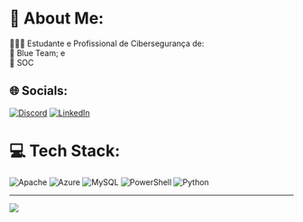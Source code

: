 # 💫 About Me:
👨🏻‍💻 Estudante e Profissional de Cibersegurança de:<br>🔹 Blue Team; e<br>🔹 SOC<br>


## 🌐 Socials:
[![Discord](https://img.shields.io/badge/Discord-%237289DA.svg?logo=discord&logoColor=white)](https://discord.gg/mochil3iro#1700) [![LinkedIn](https://img.shields.io/badge/LinkedIn-%230077B5.svg?logo=linkedin&logoColor=white)](https://linkedin.com/in/gersonluisleite) 

# 💻 Tech Stack:
![Apache](https://img.shields.io/badge/apache-%23D42029.svg?style=for-the-badge&logo=apache&logoColor=white) ![Azure](https://img.shields.io/badge/azure-%230072C6.svg?style=for-the-badge&logo=microsoftazure&logoColor=white) ![MySQL](https://img.shields.io/badge/mysql-%2300000f.svg?style=for-the-badge&logo=mysql&logoColor=white) ![PowerShell](https://img.shields.io/badge/PowerShell-%235391FE.svg?style=for-the-badge&logo=powershell&logoColor=white) ![Python](https://img.shields.io/badge/python-3670A0?style=for-the-badge&logo=python&logoColor=ffdd54)

---
[![](https://visitcount.itsvg.in/api?id=m0chil3iro&icon=5&color=1)](https://visitcount.itsvg.in)

<!-- Proudly created with GPRM ( https://gprm.itsvg.in ) -->
